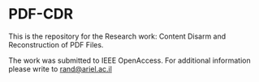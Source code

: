 # PDF-CDR
This is the repository for the Research work: Content Disarm and Reconstruction of
PDF Files.

The work was submitted to IEEE OpenAccess.
For additional information please write to rand@ariel.ac.il


